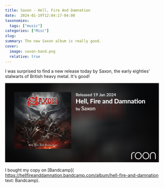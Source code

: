 ```yaml
---
title: Saxon - Hell, Fire And Damnation
date:  2024-01-19T12:04:17-04:00
taxonomies:
  tags: ["music"]
categories: ["Misc"]
slug: 
summary: The new Saxon album is really good.
cover:
  image: saxon-band.png
  relative: true
---
```



I was surprised to find a new release today by Saxon, the early eighties' stalwarts of British heavy metal. It's good!

![](saxon.png "")

I bought my copy on [Bandcamp]( https://hellfireanddamnation.bandcamp.com/album/hell-fire-and-damnation text: Bandcamp).

